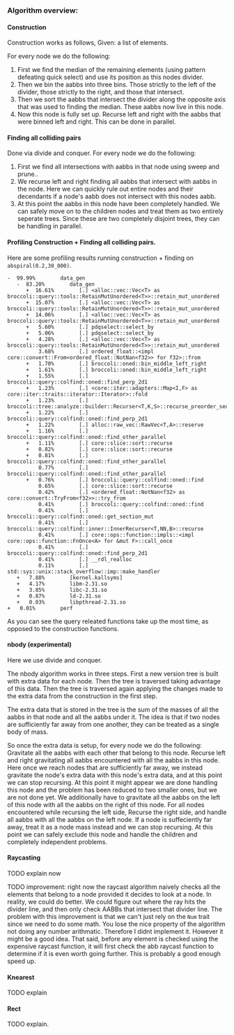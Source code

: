 
### Algorithm overview:


#### Construction

Construction works as follows, Given: a list of elements.

For every node we do the following:
1. First we find the median of the remaining elements (using pattern defeating quick select) and use its position as this nodes divider.
2. Then we bin the aabbs into three bins. Those strictly to the left of the divider, those strictly to the right, and those that intersect.
3. Then we sort the aabbs that intersect the divider along the opposite axis that was used to finding the median. These aabbs now live in this node.
4. Now this node is fully set up. Recurse left and right with the aabbs that were binned left and right. This can be done in parallel.


#### Finding all colliding pairs

Done via divide and conquer. For every node we do the following:
1) First we find all intersections with aabbs in that node using sweep and prune..
2) We recurse left and right finding all aabbs that intersect with aabbs in the node.
	Here we can quickly rule out entire nodes and their decendants if a node's aabb does not intersect
	with this nodes aabb.
3) At this point the aabbs in this node have been completely handled. We can safely move on to the children nodes 
   and treat them as two entirely seperate trees. Since these are two completely disjoint trees, they can be handling in
   parallel.

#### Profiling Construction + Finding all colliding pairs.

Here are some profiling results running construction + finding on `abspiral(0.2,30_000)`.

```
-  99.99%        data_gen
   -  83.20%        data_gen
      +  16.61%        [.] <alloc::vec::Vec<T> as broccoli::query::tools::RetainMutUnordered<T>>::retain_mut_unordered
      +  15.07%        [.] <alloc::vec::Vec<T> as broccoli::query::tools::RetainMutUnordered<T>>::retain_mut_unordered
      +  14.06%        [.] <alloc::vec::Vec<T> as broccoli::query::tools::RetainMutUnordered<T>>::retain_mut_unordered
      +   5.60%        [.] pdqselect::select_by
      +   5.06%        [.] pdqselect::select_by
      +   4.28%        [.] <alloc::vec::Vec<T> as broccoli::query::tools::RetainMutUnordered<T>>::retain_mut_unordered
          3.68%        [.] ordered_float::<impl core::convert::From<ordered_float::NotNan<f32>> for f32>::from
      +   1.70%        [.] broccoli::oned::bin_middle_left_right
      +   1.61%        [.] broccoli::oned::bin_middle_left_right
      +   1.55%        [.] broccoli::query::colfind::oned::find_perp_2d1
      +   1.23%        [.] <core::iter::adapters::Map<I,F> as core::iter::traits::iterator::Iterator>::fold
      +   1.23%        [.] broccoli::tree::analyze::builder::Recurser<T,K,S>::recurse_preorder_seq
      +   1.22%        [.] broccoli::query::colfind::oned::find_perp_2d1
      +   1.22%        [.] alloc::raw_vec::RawVec<T,A>::reserve
      +   1.16%        [.] broccoli::query::colfind::oned::find_other_parallel
      +   1.11%        [.] core::slice::sort::recurse
      +   0.82%        [.] core::slice::sort::recurse
      +   0.81%        [.] broccoli::query::colfind::oned::find_other_parallel
          0.77%        [.] broccoli::query::colfind::oned::find_other_parallel
      +   0.76%        [.] broccoli::query::colfind::oned::find
          0.65%        [.] core::slice::sort::recurse
          0.42%        [.] <ordered_float::NotNan<f32> as core::convert::TryFrom<f32>>::try_from
          0.41%        [.] broccoli::query::colfind::oned::find
          0.41%        [.] broccoli::query::colfind::oned::get_section_mut
          0.41%        [.] broccoli::query::colfind::inner::InnerRecurser<T,NN,B>::recurse
          0.41%        [.] core::ops::function::impls::<impl core::ops::function::FnOnce<A> for &mut F>::call_once
          0.41%        [.] broccoli::query::colfind::oned::find_perp_2d1
          0.41%        [.] __rdl_realloc
          0.11%        [.] std::sys::unix::stack_overflow::imp::make_handler
   +   7.88%        [kernel.kallsyms]
   +   4.17%        libm-2.31.so
   +   3.85%        libc-2.31.so
   +   0.87%        ld-2.31.so
   +   0.03%        libpthread-2.31.so
+   0.01%        perf
```

As you can see the query releated functions take up the most time, as opposed to the construction functions.





#### nbody (experimental)

Here we use divide and conquer.

The nbody algorithm works in three steps. First a new version tree is built with extra data for each node. Then the tree is traversed taking advantage of this data. Then the tree is traversed again applying the changes made to the extra data from the construction in the first step.

The extra data that is stored in the tree is the sum of the masses of all the aabbs in that node and all the aabbs under it. The idea is that if two nodes are sufficiently far away from one another, they can be treated as a single body of mass.

So once the extra data is setup, for every node we do the following:
	Gravitate all the aabbs with each other that belong to this node.
	Recurse left and right gravitating all aabbs encountered with all the aabbs in this node.
		Here once we reach nodes that are sufficiently far away, we instead gravitate the node's extra data with this node's extra data, and at this point we can stop recursing.
	At this point it might appear we are done handling this node and the problem has been reduced to two smaller ones, but we are not done yet. We additionally have to gravitate all the aabbs on the left of this node with all the aabbs on the right of this node.
    For all nodes encountered while recursing the left side,
    	Recurse the right side, and handle all aabbs with all the aabbs on the left node.
    	If a node is suffeciently far away, treat it as a node mass instead and we can stop recursing.
    At this point we can safely exclude this node and handle the children and completely independent problems.



#### Raycasting


TODO explain now

TODO improvement:
right now the raycast algorithm naively checks all the elements that belong to a node provided
it decides to look at a node. In reality, we could do better. We could figure out where the ray
hits the divider line, and then only check AABBs that intersect that divider line. The problem
with this improvement is that we can't just rely on the `Num` trait since we need to do some math.
You lose the nice property of the algorithm not doing any number arithmatic. Therefore I didnt implement
it. However it might be a good idea. That said, before any element is checked using the expensive raycast function, it will first check the abb
raycast function to determine if it is even worth going further. This is probably a good enough speed up.

#### Knearest

TODO explain


#### Rect

TODO explain.



